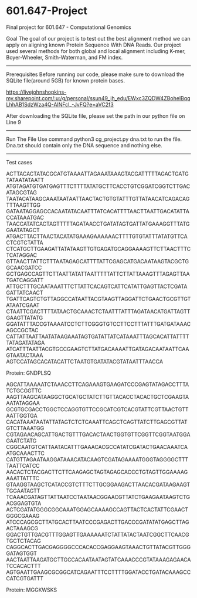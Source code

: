 # 601.647-Project
Final project for 601.647 - Computational Genomics

Goal
The goal of our project is to test out the best alignment method we can apply on aligning known Protein Sequence With DNA Reads. Our project used several methods for both global and local alignment including K-mer, Boyer-Wheeler, Smith-Waterman, and FM index.

________________
Prerequisites
Before running our code, please make sure to download the SQLite file(around 5GB) for known protein bases.

https://livejohnshopkins-my.sharepoint.com/:u:/g/personal/ssun49_jh_edu/EWxc3ZQDW4ZBohelBqqLhhAB1SdzWza4Q-AINFcl_-JvFQ?e=aVC2f3

After downloading the SQLite file, please set the path in our python file on Line 9
 
________________
Run The File
Use command  python3 cg_project.py dna.txt  to run the file. Dna.txt should contain only the DNA sequence and nothing else.

________________
Test cases

ACTTACACTATACGCATGTAAAATTAGAAATAAAGTACGATTTTTAGACTGATGTATAATATAATT
ATGTAGATGTGATGAGTTTCTTTTATATGCTTCACCTGTCGGATCGGTCTTGACATAGCGTAG
TAATACATAAGCAAATAATAATTAACTACTGTGTATTTGTTATAACATCAGACAGTTTAAGTTGG
GATAATAGGAGCCACAATATACAATTTATCACATTTTAACTTAATTGACATATTACCATAAATGAC
TAACCATATCACTAGTTTTTAGATAACCTGATATAGTGATTATGAAAGGTTTATGGAATATAGCT
ATGACTTACTTAACTACATATGAAAGAAAAAACTTTTGTGTATTTATATGTTCACTCGTCTATTA
CTCATGCTTGAAGATTATATAAGTTGTGAGATGCAGGAAAAGTTCTTAACTTTCTCATAGGAC
GTTAACTTATTCTTTAATAGAGCATTTTATTCGAGCATGACAATAAGTACGCTGGCAACGATCC
GCTGAGCCAGTTCTTAATTATATTAATTTTTATTCTTATTAAAGTTTAGAGTTAATGATCAGGATT
ATTGCTTTGCAATAAATTTCTTATTCACAGTCATTCATATTGAGTTACTCGATAGATTATCAACT
TGATTCAGTCTGTTAGGCCATAATTACGTAAGTTAGGATTCTGAACTGCGTTGTATAATCGAAT
CTAATTCGACTTTTATAACTGCAAACTCTAATTTATTTAGATAACATGATTAGTTGAAGTTATATG
GGATATTTACCGTAAAATCCTCTTCGGGTGTCCTTCCTTTATTTGATGATAAACAGCCGCTAC
CATTATTAATTAATATAAGAAATAGTGATATTATCATAAATTTAGCACATTATTTTTATAGATATAGA
ATCATTTAATTACGTGCCGAAGTCTTATGACAAAATTGATAGACAATAATTCAAGTAATACTAAA
AGTCCATAGCACATACATTCTAATGTGATATACGTATAATTTAACCA

Protein: GNDPLSQ

AGCATTAAAAATCTAAACCTTCAGAAAGTGAAGATCCCGAGTATAGACCTTTATCTGCGGTTC
AAGTTAAGCATAAGGCTGCATGCTATCTTGTTACACCTACACTGCTCGAAGTAAATATAGGAA
GCGTGCGACCTGGCTCCAGGTGTTCCGCATCGTCACGTATTCGTTAACTGTTAATTGGTGA
CACATAAATAATATTATAGTCTCTCAAATTCAGCTCAGTTATCTTGAGCGTTATGTCTTAAATGG
CGTAGAACAGCATTGACTGTTTGACACTAACTGGTGTTCGGTTCGGTAATGGAGAATCTATG
CGGCAATGTCATTAATACATTTGAAACACGCCATATCGATACTGAACAAATCAATGCAAACTTC
CATGTTAGAATAAGGATAAACATACAAGTCGATAGAAAATGGGTAGGGGCTTTTAATTCATCC
AACACTCTACGACTTCTTCAAGAGCTAGTAGAGCACCCTGTAGTTGGAAAAGAAATTATTTC
GTAAGGTAAGCTCATACCGTCTTTCTTGCGGAAGACTTAACACGATAAGAAGTTGGAATAGTT
TCAAACGATAGTTATTAATCCTAATAACGGAACGTTATCTGAAGAATAAGTCTGACGGAGTGTA
ACTCGATATGGGCGGCAAATGGAGCAAAAGCCAGTTACTCACTATTCGAACTGGGCGAAAG
ATCCCAGCGCTTATGCACTTAATCCCGAGACTTGACCCGATATATGAGCTTAGACTAAAGCG
GGACTGTTGACGTTTGGAGTTGAAAAAATCTATTATACTAATCGGCTTCAACGTGCTCTACAG
CAGGCACTTGACGAGGGGCCCACACCGAGGAAGTAAACTGTTATACGTTGGGGATAGTGGT
AACTAATTAAGATGCTTGCCACAATAATAGTATCAAACCCGTATAAAGAGAACATCCACACTTT
AGTGAATTGAAGCGCGGCATCAGAATTTCCTTTTGGATACCTGATACAAAGCCCATCGTGATTT

Protein: MGGKWSKS
